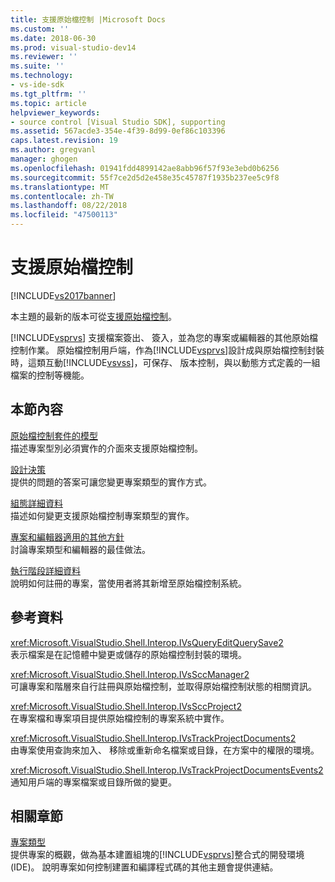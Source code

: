 ```yaml
---
title: 支援原始檔控制 |Microsoft Docs
ms.custom: ''
ms.date: 2018-06-30
ms.prod: visual-studio-dev14
ms.reviewer: ''
ms.suite: ''
ms.technology:
- vs-ide-sdk
ms.tgt_pltfrm: ''
ms.topic: article
helpviewer_keywords:
- source control [Visual Studio SDK], supporting
ms.assetid: 567acde3-354e-4f39-8d99-0ef86c103396
caps.latest.revision: 19
ms.author: gregvanl
manager: ghogen
ms.openlocfilehash: 01941fdd4899142ae8abb96f57f93e3ebd0b6256
ms.sourcegitcommit: 55f7ce2d5d2e458e35c45787f1935b237ee5c9f8
ms.translationtype: MT
ms.contentlocale: zh-TW
ms.lasthandoff: 08/22/2018
ms.locfileid: "47500113"
---
```

# <a name="supporting-source-control"></a>支援原始檔控制
[!INCLUDE[vs2017banner](../../includes/vs2017banner.md)]

本主題的最新的版本可從[支援原始檔控制](https://docs.microsoft.com/visualstudio/extensibility/internals/supporting-source-control)。  
  
[!INCLUDE[vsprvs](../../includes/vsprvs-md.md)] 支援檔案簽出、 簽入，並為您的專案或編輯器的其他原始檔控制作業。 原始檔控制用戶端，作為[!INCLUDE[vsprvs](../../includes/vsprvs-md.md)]設計成與原始檔控制封裝時，這類互動[!INCLUDE[vsvss](../../includes/vsvss-md.md)]，可保存、 版本控制，與以動態方式定義的一組檔案的控制等機能。  
  
## <a name="in-this-section"></a>本節內容  
 [原始檔控制套件的模型](../../extensibility/internals/model-for-source-control-packages.md)  
 描述專案型別必須實作的介面來支援原始檔控制。  
  
 [設計決策](../../extensibility/internals/source-control-design-decisions.md)  
 提供的問題的答案可讓您變更專案類型的實作方式。  
  
 [組態詳細資料](../../extensibility/internals/source-control-configuration-details.md)  
 描述如何變更支援原始檔控制專案類型的實作。  
  
 [專案和編輯器適用的其他方針](../../extensibility/internals/additional-source-control-guidelines-for-projects-and-editors.md)  
 討論專案類型和編輯器的最佳做法。  
  
 [執行階段詳細資料](../../extensibility/internals/source-control-runtime-details.md)  
 說明如何註冊的專案，當使用者將其新增至原始檔控制系統。  
  
## <a name="reference"></a>參考資料  
 <xref:Microsoft.VisualStudio.Shell.Interop.IVsQueryEditQuerySave2>  
 表示檔案是在記憶體中變更或儲存的原始檔控制封裝的環境。  
  
 <xref:Microsoft.VisualStudio.Shell.Interop.IVsSccManager2>  
 可讓專案和階層來自行註冊與原始檔控制，並取得原始檔控制狀態的相關資訊。  
  
 <xref:Microsoft.VisualStudio.Shell.Interop.IVsSccProject2>  
 在專案檔和專案項目提供原始檔控制的專案系統中實作。  
  
 <xref:Microsoft.VisualStudio.Shell.Interop.IVsTrackProjectDocuments2>  
 由專案使用查詢來加入、 移除或重新命名檔案或目錄，在方案中的權限的環境。  
  
 <xref:Microsoft.VisualStudio.Shell.Interop.IVsTrackProjectDocumentsEvents2>  
 通知用戶端的專案檔案或目錄所做的變更。  
  
## <a name="related-sections"></a>相關章節  
 [專案類型](../../extensibility/internals/project-types.md)  
 提供專案的概觀，做為基本建置組塊的[!INCLUDE[vsprvs](../../includes/vsprvs-md.md)]整合式的開發環境 (IDE)。 說明專案如何控制建置和編譯程式碼的其他主題會提供連結。

